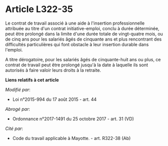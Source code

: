 # Article L322-35

Le contrat de travail associé à une aide à l'insertion professionnelle attribuée au titre d'un contrat initiative-emploi,
conclu à durée déterminée, peut être prolongé dans la limite d'une durée totale de vingt-quatre mois, ou de cinq ans pour les
salariés âgés de cinquante ans et plus rencontrant des difficultés particulières qui font obstacle à leur insertion durable
dans l'emploi.

A titre dérogatoire, pour les salariés âgés de cinquante-huit ans ou plus, ce contrat de travail peut être prolongé jusqu'à
la date à laquelle ils sont autorisés à faire valoir leurs droits à la retraite.

**Liens relatifs à cet article**

_Modifié par_:

  - Loi n°2015-994 du 17 août 2015 - art. 44

_Abrogé par_:

  - Ordonnance n°2017-1491 du 25 octobre 2017 - art. 31 (VD)

_Cité par_:

  - Code du travail applicable à Mayotte. - art. R322-38 (Ab)
